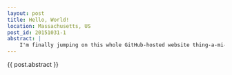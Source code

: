 ```yaml
---
layout: post
title: Hello, World!
location: Massachusetts, US
post_id: 20151031-1
abstract: |
    I'm finally jumping on this whole GitHub-hosted website thing-a-mi-jig.
---
```


{{ post.abstract }}
